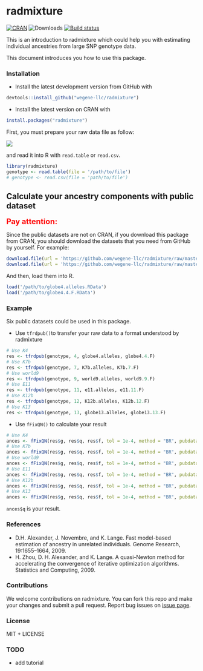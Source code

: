 # radmixture

[![CRAN](https://www.r-pkg.org/badges/version/radmixture)](https://cran.r-project.org/package=radmixture)
![Downloads](https://cranlogs.r-pkg.org/badges/radmixture)
[![Build status](https://ci.appveyor.com/api/projects/status/wj5afxb1v42h8oui?svg=true)](https://ci.appveyor.com/project/wegene-llc/radmixture)

This is an introduction to radmixture which could help you with estimating individual ancestries from large SNP genotype data. 

This document introduces you how to use this package. 

### Installation

- Install the latest development version from GitHub with
```r
devtools::install_github("wegene-llc/radmixture")
```
- Install the latest version on CRAN with
```r
install.packages("radmixture")
```
First, you must prepare your raw data file as follow:

![](https://cloud.githubusercontent.com/assets/18478302/22725657/b4abd21a-ee09-11e6-9ef8-a4092be538e8.png)

and read it into R with `read.table` or `read.csv`.

```r
library(radmixture)
genotype <- read.table(file = '/path/to/file')
# genotype <- read.csv(file = 'path/to/file')
```

## Calculate your ancestry components with public dataset

<p><span style='color:red; font-size: 20px'><strong>Pay attention: </strong></span></p>
Since the public datasets are not on CRAN, if you download this package from CRAN, you should download the datasets that you need from GitHub by yourself. For example:

```r
download.file(url = 'https://github.com/wegene-llc/radmixture/raw/master/data/globe4.alleles.RData', destfile = '/path/to/globe4.alleles.RData')
download.file(url = 'https://github.com/wegene-llc/radmixture/raw/master/data/globe4.4.F.RData', destfile = '/path/to/globe4.4.F.RData')
```
And then, load them into R.
```r
load('/path/to/globe4.alleles.RData')
load('/path/to/globe4.4.F.RData')
```

### Example

Six public datasets could be used in this package.

- Use `tfrdpub()`to transfer your raw data to a format understood by radmixture
```r
# Use K4
res <- tfrdpub(genotype, 4, globe4.alleles, globe4.4.F)
# Use K7b
res <- tfrdpub(genotype, 7, K7b.alleles, K7b.7.F)
# Use world9
res <- tfrdpub(genotype, 9, world9.alleles, world9.9.F)
# Use E11
res <- tfrdpub(genotype, 11, e11.alleles, e11.11.F)
# Use K12b
res <- tfrdpub(genotype, 12, K12b.alleles, K12b.12.F)
# Use K13
res <- tfrdpub(genotype, 13, globe13.alleles, globe13.13.F)
```

- Use `fFixQN()` to calculate your result
```r
# Use K4
ances <- fFixQN(res$g, res$q, res$f, tol = 1e-4, method = "BR", pubdata = "K4")
# Use K7b
ances <- fFixQN(res$g, res$q, res$f, tol = 1e-4, method = "BR", pubdata = "K7b")
# Use world9
ances <- fFixQN(res$g, res$q, res$f, tol = 1e-4, method = "BR", pubdata = "World9")
# Use E11
ances <- fFixQN(res$g, res$q, res$f, tol = 1e-4, method = "BR", pubdata = "E11")
# Use K12b
ances <- fFixQN(res$g, res$q, res$f, tol = 1e-4, method = "BR", pubdata = "K12b")
# Use K13
ances <- fFixQN(res$g, res$q, res$f, tol = 1e-4, method = "BR", pubdata = "K13")
```
`ances$q` is your result.

### References

- D.H. Alexander, J. Novembre, and K. Lange. Fast model-based estimation of ancestry in unrelated individuals. Genome Research, 19:1655–1664, 2009.
- H. Zhou, D. H. Alexander, and K.  Lange. A quasi-Newton method for accelerating the convergence of iterative optimization algorithms. Statistics and Computing, 2009.

### Contributions
We welcome contributions on radmixture. You can fork this repo and make your changes and submit a pull request.
Report bug issues on [issue page](https://github.com/wegene-llc/radmixture/issues).

### License

MIT + LICENSE

### TODO

- add tutorial
